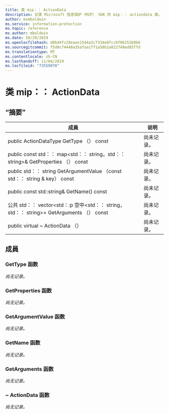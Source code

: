 ```yaml
---
title: 类 mip：： ActionData
description: 记录 Microsoft 信息保护（MIP） SDK 的 mip：： actiondata 类。
author: msmbaldwin
ms.service: information-protection
ms.topic: reference
ms.author: mbaldwin
ms.date: 10/29/2019
ms.openlocfilehash: d0bd4fc28eaee1544a2c7334e8fcc8f06151b9b6
ms.sourcegitcommit: f5d8cf4440a35afaa1ff1a58b2a022740ed85ffd
ms.translationtype: MT
ms.contentlocale: zh-CN
ms.lasthandoff: 11/04/2019
ms.locfileid: "73559070"
---
```

# <a name="class-mipactiondata"></a>类 mip：： ActionData 
  
## <a name="summary"></a>“摘要”
 成員                        | 说明                                
--------------------------------|---------------------------------------------
public ActionDataType GetType （） const  | 尚未记录。
public const std：： map\<std：： string，std：： string\>& GetProperties （） const  | 尚未记录。
public std：： string GetArgumentValue （const std：： string & key） const  | 尚未记录。
public const std::string& GetName() const  | 尚未记录。
公共 std：： vector\<std：:p 空中\<std：： string，std：： string\>\> GetArguments （） const  | 尚未记录。
public virtual ~ ActionData （）  | 尚未记录。
  
## <a name="members"></a>成員
  
### <a name="gettype-function"></a>GetType 函数
_尚无记录。_

  
### <a name="getproperties-function"></a>GetProperties 函数
_尚无记录。_

  
### <a name="getargumentvalue-function"></a>GetArgumentValue 函数
_尚无记录。_

  
### <a name="getname-function"></a>GetName 函数
_尚无记录。_

  
### <a name="getarguments-function"></a>GetArguments 函数
_尚无记录。_

  
### <a name="actiondata-function"></a>~ ActionData 函数
_尚无记录。_
